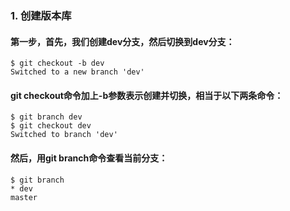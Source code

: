 ### 1. 创建版本库

#### 第一步，首先，我们创建dev分支，然后切换到dev分支：
    $ git checkout -b dev
    Switched to a new branch 'dev'
    
#### git checkout命令加上-b参数表示创建并切换，相当于以下两条命令：
    $ git branch dev
    $ git checkout dev
    Switched to branch 'dev'

#### 然后，用git branch命令查看当前分支：
    $ git branch
    * dev
    master
    
####     